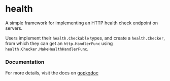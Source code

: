 health
====

A simple framework for implementing an HTTP health check endpoint on servers.

Users implement their `health.Checkable` types, and create a `health.Checker`, from which they can get an `http.HandlerFunc` using `health.Checker.MakeHealthHandlerFunc`.

### Documentation

For more details, visit the docs on [gopkgdoc](http://godoc.org/github.com/coreos/pkg/health)


